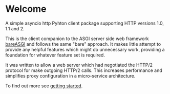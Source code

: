 # Welcome

A simple asyncio http Pyhton client package supporting HTTP versions 1.0, 1.1
and 2.

This is the client companion to the ASGI server side web framework
[bareASGI](https://github.com/rob-blackbourn/bareASGI) and follows the same
"bare" approach. It makes little attempt to provide any helpful features which
might do unnecessary work, providing a foundation for whatever feature set is
required.

It was written to allow a web server which had negotiated the HTTP/2 protocol
for make outgoing HTTP/2 calls. This increases performance and simplifies proxy
configuration in a micro-service architecture.

To find out more see [getting started](user-guide/getting-started.md).
